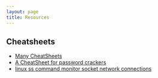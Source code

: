 ```yaml
---
layout: page
title: Resources
---
```


## Cheatsheets 
- [Many CheatSheets](http://www.cheat-sheets.org/)
- [A CheatSheet for password crackers](https://www.unix-ninja.com/p/A_cheat-sheet_for_password_crackers)
- [linux ss command monitor socket network connections](https://www.2daygeek.com/linux-ss-command-monitor-socket-network-connections/)
